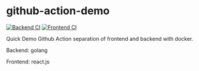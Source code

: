 # github-action-demo

[![Backend CI](https://github.com/sylashsu/github-action-demo/actions/workflows/go.yml/badge.svg)](https://github.com/sylashsu/github-action-demo/actions/workflows/go.yml)
[![Frontend CI](https://github.com/sylashsu/github-action-demo/actions/workflows/node.js.yml/badge.svg)](https://github.com/sylashsu/github-action-demo/actions/workflows/node.js.yml)

Quick Demo Github Action separation of frontend and backend with docker.

Backend: golang

Frontend: react.js